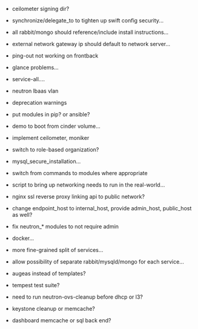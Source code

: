 * ceilometer signing dir?
* synchronize/delegate_to to tighten up swift config security...
* all rabbit/mongo should reference/include install instructions...
* external network gateway ip should default to network server...
* ping-out not working on frontback
* glance problems...
* service-all....
* neutron lbaas vlan
* deprecation warnings
* put modules in pip? or ansible?
* demo to boot from cinder volume...
* implement ceilometer, moniker
* switch to role-based organization?
* mysql_secure_installation...
* switch from commands to modules where appropriate
* script to bring up networking needs to run in the real-world...
* nginx ssl reverse proxy linking api to public network?
* change endpoint_host to internal_host, provide admin_host, public_host as well?
* fix neutron_* modules to not require admin

* docker...

* more fine-grained split of services...
* allow possibility of separate rabbit/mysqld/mongo for each service...
* augeas instead of templates?
* tempest test suite?

* need to run neutron-ovs-cleanup before dhcp or l3?
* keystone cleanup or memcache?
* dashboard memcache or sql back end?
